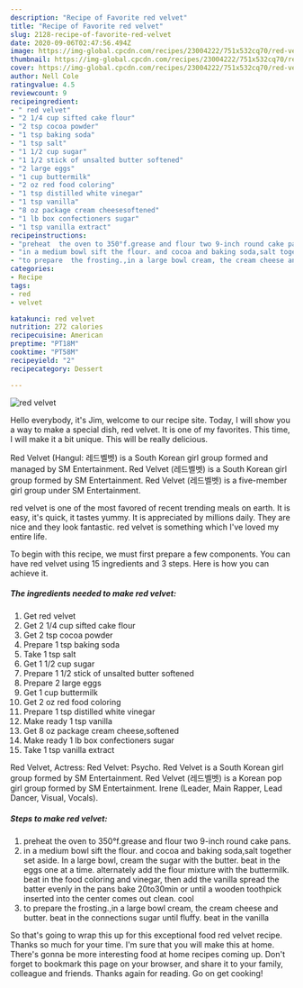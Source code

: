 ```yaml
---
description: "Recipe of Favorite red velvet"
title: "Recipe of Favorite red velvet"
slug: 2128-recipe-of-favorite-red-velvet
date: 2020-09-06T02:47:56.494Z
image: https://img-global.cpcdn.com/recipes/23004222/751x532cq70/red-velvet-recipe-main-photo.jpg
thumbnail: https://img-global.cpcdn.com/recipes/23004222/751x532cq70/red-velvet-recipe-main-photo.jpg
cover: https://img-global.cpcdn.com/recipes/23004222/751x532cq70/red-velvet-recipe-main-photo.jpg
author: Nell Cole
ratingvalue: 4.5
reviewcount: 9
recipeingredient:
- " red velvet"
- "2 1/4 cup sifted cake flour"
- "2 tsp cocoa powder"
- "1 tsp baking soda"
- "1 tsp salt"
- "1 1/2 cup sugar"
- "1 1/2 stick of unsalted butter softened"
- "2 large eggs"
- "1 cup buttermilk"
- "2 oz red food coloring"
- "1 tsp distilled white vinegar"
- "1 tsp vanilla"
- "8 oz package cream cheesesoftened"
- "1 lb box confectioners sugar"
- "1 tsp vanilla extract"
recipeinstructions:
- "preheat  the oven to 350°f.grease and flour two 9-inch round cake pans."
- "in a medium bowl sift the flour. and cocoa and baking soda,salt together  set aside. In a large bowl, cream the sugar with the butter. beat in the eggs one at a time. alternately add the flour mixture with the buttermilk.  beat in the food coloring and vinegar,  then add the vanilla  spread the batter evenly in the pans bake 20to30min or until a wooden toothpick inserted  into the center comes out clean.  cool"
- "to prepare  the frosting.,in a large bowl cream, the cream cheese and butter. beat in the connections sugar until fluffy. beat in the vanilla"
categories:
- Recipe
tags:
- red
- velvet

katakunci: red velvet 
nutrition: 272 calories
recipecuisine: American
preptime: "PT18M"
cooktime: "PT58M"
recipeyield: "2"
recipecategory: Dessert

---
```



![red velvet](https://img-global.cpcdn.com/recipes/23004222/751x532cq70/red-velvet-recipe-main-photo.jpg)

Hello everybody, it's Jim, welcome to our recipe site. Today, I will show you a way to make a special dish, red velvet. It is one of my favorites. This time, I will make it a bit unique. This will be really delicious.

Red Velvet (Hangul: 레드벨벳) is a South Korean girl group formed and managed by SM Entertainment. Red Velvet (레드벨벳) is a South Korean girl group formed by SM Entertainment. Red Velvet (레드벨벳) is a five-member girl group under SM Entertainment.

red velvet is one of the most favored of recent trending meals on earth. It is easy, it's quick, it tastes yummy. It is appreciated by millions daily. They are nice and they look fantastic. red velvet is something which I've loved my entire life.


To begin with this recipe, we must first prepare a few components. You can have red velvet using 15 ingredients and 3 steps. Here is how you can achieve it.

<!--inarticleads1-->

##### The ingredients needed to make red velvet:

1. Get  red velvet
1. Get 2 1/4 cup sifted cake flour
1. Get 2 tsp cocoa powder
1. Prepare 1 tsp baking soda
1. Take 1 tsp salt
1. Get 1 1/2 cup sugar
1. Prepare 1 1/2 stick of unsalted butter softened
1. Prepare 2 large eggs
1. Get 1 cup buttermilk
1. Get 2 oz red food coloring
1. Prepare 1 tsp distilled white vinegar
1. Make ready 1 tsp vanilla
1. Get 8 oz package cream cheese,softened
1. Make ready 1 lb box confectioners sugar
1. Take 1 tsp vanilla extract


Red Velvet, Actress: Red Velvet: Psycho. Red Velvet is a South Korean girl group formed by SM Entertainment. Red Velvet (레드벨벳) is a Korean pop girl group formed by SM Entertainment. Irene (Leader, Main Rapper, Lead Dancer, Visual, Vocals). 

<!--inarticleads2-->

##### Steps to make red velvet:

1. preheat  the oven to 350°f.grease and flour two 9-inch round cake pans.
1. in a medium bowl sift the flour. and cocoa and baking soda,salt together  set aside. In a large bowl, cream the sugar with the butter. beat in the eggs one at a time. alternately add the flour mixture with the buttermilk.  beat in the food coloring and vinegar,  then add the vanilla  spread the batter evenly in the pans bake 20to30min or until a wooden toothpick inserted  into the center comes out clean.  cool
1. to prepare  the frosting.,in a large bowl cream, the cream cheese and butter. beat in the connections sugar until fluffy. beat in the vanilla




So that's going to wrap this up for this exceptional food red velvet recipe. Thanks so much for your time. I'm sure that you will make this at home. There's gonna be more interesting food at home recipes coming up. Don't forget to bookmark this page on your browser, and share it to your family, colleague and friends. Thanks again for reading. Go on get cooking!
